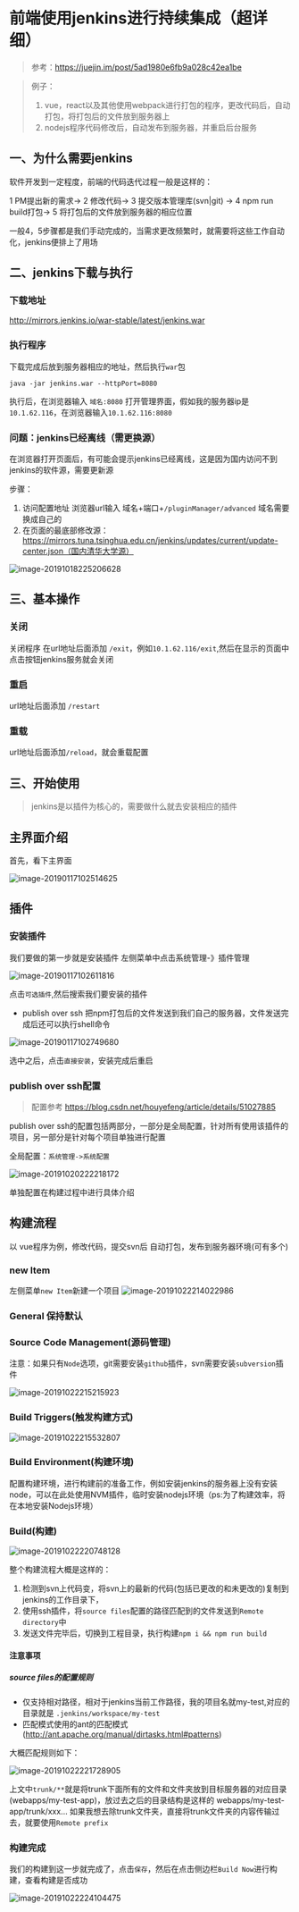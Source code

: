 # 前端使用jenkins进行持续集成（超详细）

> 参考：https://juejin.im/post/5ad1980e6fb9a028c42ea1be

> 例子： 
>
> 1. vue，react以及其他使用webpack进行打包的程序，更改代码后，自动打包，将打包后的文件放到服务器上
> 2. nodejs程序代码修改后，自动发布到服务器，并重启后台服务

## 一、为什么需要jenkins

软件开发到一定程度，前端的代码迭代过程一般是这样的：

1 PM提出新的需求-> 2 修改代码-> 3 提交版本管理库(svn|git) -> 4  npm run build打包-> 5 将打包后的文件放到服务器的相应位置

一般4，5步骤都是我们手动完成的，当需求更改频繁时，就需要将这些工作自动化，jenkins便排上了用场



## 二、jenkins下载与执行

### 下载地址

http://mirrors.jenkins.io/war-stable/latest/jenkins.war

### 执行程序

下载完成后放到服务器相应的地址，然后执行`war`包

```shell
java -jar jenkins.war --httpPort=8080
```

执行后，在浏览器输入 `域名:8080` 打开管理界面，假如我的服务器ip是`10.1.62.116`，在浏览器输入`10.1.62.116:8080`
### 问题：jenkins已经离线（需更换源）

在浏览器打开页面后，有可能会提示jenkins已经离线，这是因为国内访问不到jenkins的软件源，需要更新源

步骤：

1. 访问配置地址 浏览器url输入 域名+端口+`/pluginManager/advanced` 域名需要换成自己的
2.  在页面的最底部修改源：https://mirrors.tuna.tsinghua.edu.cn/jenkins/updates/current/update-center.json（国内清华大学源）

![image-20191018225206628](https://tva1.sinaimg.cn/large/006y8mN6gy1g82qqesk3ej30vi0rignx.jpg)

## 三、基本操作

### 关闭

关闭程序 在url地址后面添加 `/exit`，例如`10.1.62.116/exit`,然后在显示的页面中点击按钮jenkins服务就会关闭

### 重启

url地址后面添加 `/restart`

### 重载

url地址后面添加`/reload`，就会重载配置



## 三、开始使用

> jenkins是以插件为核心的，需要做什么就去安装相应的插件

## 主界面介绍

首先，看下主界面

![image-20190117102514625](https://ws4.sinaimg.cn/large/006tNc79gy1fz9ddql8b5j31lm0u0wsn.jpg)

## 插件

### 安装插件

我们要做的第一步就是安装插件  左侧菜单中点击系统管理-》插件管理

![image-20190117102611816](https://ws2.sinaimg.cn/large/006tNc79gy1fz9depdaplj31li0u0k90.jpg)



点击`可选插件`,然后搜索我们要安装的插件

* publish over ssh  把npm打包后的文件发送到我们自己的服务器，文件发送完成后还可以执行shell命令

  

![image-20190117102749680](https://ws3.sinaimg.cn/large/006tNc79gy1fz9dgfuhtfj31kw0u0k85.jpg)



选中之后，点击`直接安装`，安装完成后重启

### publish over ssh配置

> 配置参考 https://blog.csdn.net/houyefeng/article/details/51027885

publish over ssh的配置包括两部分，一部分是全局配置，针对所有使用该插件的项目，另一部分是针对每个项目单独进行配置

全局配置：`系统管理->系统配置`

![image-20191020222218172](https://tva1.sinaimg.cn/large/006y8mN6gy1g8513w5lr6j30rs0jewhv.jpg)

单独配置在构建过程中进行具体介绍

## 构建流程

以 vue程序为例，修改代码，提交svn后 自动打包，发布到服务器环境(可有多个)

### new Item
左侧菜单`new Item`新建一个项目
![image-20191022214022986](https://tva1.sinaimg.cn/large/006y8mN6gy1g87b5ur4vyj31de0lkjyh.jpg)

### General 保持默认

### Source Code Management(源码管理)

注意：如果只有`Node`选项，git需要安装`github`插件，svn需要安装`subversion`插件

![image-20191022215215923](https://tva1.sinaimg.cn/large/006y8mN6gy1g87bi6i9b5j31mt0u048k.jpg)



### Build Triggers(触发构建方式)

![image-20191022215532807](https://tva1.sinaimg.cn/large/006y8mN6gy1g87bllce2ij31ge0fm0xm.jpg)



### Build Environment(构建环境)

配置构建环境，进行构建前的准备工作，例如安装jenkins的服务器上没有安装node，可以在此处使用NVM插件，临时安装nodejs环境（ps:为了构建效率，将在本地安装Nodejs环境）

### Build(构建)

![image-20191022220748128](https://tva1.sinaimg.cn/large/006y8mN6gy1g87byc4h8cj31n60swqbz.jpg)

整个构建流程大概是这样的：

1. 检测到svn上代码变，将svn上的最新的代码(包括已更改的和未更改的)复制到jenkins的工作目录下，
2. 使用ssh插件，将`source files`配置的路径匹配到的文件发送到`Remote directory`中
3. 发送文件完毕后，切换到工程目录，执行构建`npm i && npm run build`

#### 注意事项

##### source files的配置规则

* 仅支持相对路径，相对于jenkins当前工作路径，我的项目名就my-test,对应的目录就是 `.jenkins/workspace/my-test`
* 匹配模式使用的ant的匹配模式(http://ant.apache.org/manual/dirtasks.html#patterns)

大概匹配规则如下：

![image-20191022221728905](https://tva1.sinaimg.cn/large/006y8mN6gy1g87c8fjq64j31dw0esgpd.jpg)

上文中`trunk/**`就是将trunk下面所有的文件和文件夹放到目标服务器的对应目录(webapps/my-test-app)，放过去之后的目录结构是这样的 webapps/my-test-app/trunk/xxx...   如果我想去除trunk文件夹，直接将trunk文件夹的内容传输过去，就要使用`Remote prefix` 



### 构建完成



我们的构建到这一步就完成了，点击`保存`，然后在点击侧边栏`Build Now`进行构建，查看构建是否成功





![image-20191022224104475](https://tva1.sinaimg.cn/large/006y8mN6ly1g87cwyknutj31bo0qqak1.jpg)